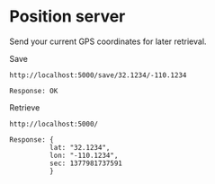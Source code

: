 Position server
===============

Send your current GPS coordinates for later retrieval.

Save

    http://localhost:5000/save/32.1234/-110.1234

    Response: OK

Retrieve

    http://localhost:5000/

    Response: {
              lat: "32.1234",
              lon: "-110.1234",
              sec: 1377981737591
              }
              
